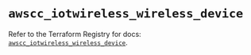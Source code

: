 # `awscc_iotwireless_wireless_device`

Refer to the Terraform Registry for docs: [`awscc_iotwireless_wireless_device`](https://registry.terraform.io/providers/hashicorp/awscc/0.70.0/docs/resources/iotwireless_wireless_device).
